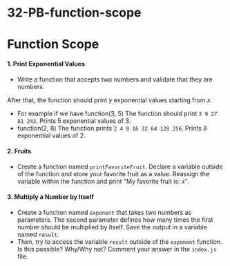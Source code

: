 # 32-PB-function-scope
# Function Scope

#### 1. Print Exponential Values
* Write a function that accepts two numbers and validate that they are numbers. 

After that, the function should print _y_ exponential values starting from _x_.

* For example if we have function(3, 5) The function should print `3 9 27 81 243`. Prints 5 exponential values of 3.
* function(2, 8) The function prints `2 4 8 16 32 64 128 256`. Prints 8 exponential values of 2.

#### 2. Fruits
* Create a function named `printFavoriteFruit`. Declare a variable outside of the function and store your favorite fruit as a value. Reassign the variable within the function and print "My favorite fruit is: _x_". 

#### 3. Multiply a Number by Itself
* Create a function named `exponent` that takes two numbers as parameters. The second parameter defines how many times the first number should be multiplied by itself. Save the output in a variable named `result`. 
* Then, try to access the variable `result` outside of the `exponent` function. Is this possible? Why/Why not? Comment your answer in the `index.js` file.